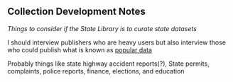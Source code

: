 ## Collection Development Notes

*Things to consider if the State Library is to curate state datasets*

I should interview publishers who are heavy users but also interview those who could publish what is known as [popular data](https://sunlightfoundation.com/2018/10/16/results-from-analyzing-public-record-requests/)

Probably things like state highway accident reports(?), State permits, complaints, police reports, finance, elections, and education 
